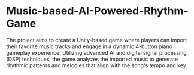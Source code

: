 # Music-based-AI-Powered-Rhythm-Game
The project aims to create a Unity-based game where players can import their favorite music tracks and engage in a dynamic 4-button piano gameplay experience. Utilizing advanced AI and digital signal processing (DSP) techniques, the game analyzes the imported music to generate rhythmic patterns and melodies that align with the song's tempo and key.

